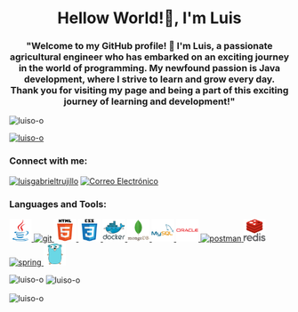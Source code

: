 <h1 align="center">Hellow World!👋, I'm Luis</h1>
<h3 align="center">"Welcome to my GitHub profile! 👋 I'm Luis, a passionate agricultural engineer who has embarked on an exciting journey in the world of programming. My newfound passion is Java development, where I strive to learn and grow every day. Thank you for visiting my page and being a part of this exciting journey of learning and development!"</h3>

<p align="left"> <img src="https://komarev.com/ghpvc/?username=luiso-o&label=Profile%20views&color=0e75b6&style=flat" alt="luiso-o" /> </p>

<p align="left"> <a href="https://github.com/ryo-ma/github-profile-trophy"><img src="https://github-profile-trophy.vercel.app/?username=luiso-o" alt="luiso-o" /></a> </p>

<h3 align="left">Connect with me:</h3>
<p align="left">
<a href="https://linkedin.com/in/luisgabrieltrujillo" target="blank"><img align="center" src="https://raw.githubusercontent.com/rahuldkjain/github-profile-readme-generator/master/src/images/icons/Social/linked-in-alt.svg" alt="luisgabrieltrujillo" height="30" width="40" /></a>
<a href="mailto:cheportillo@gmail.com" target="_blank">
  <img align="center" src="https://cdn-icons-png.flaticon.com/128/5968/5968534.png" alt="Correo Electrónico" height="30" width="40" />
</a>
</p>

<h3 align="left">Languages and Tools:</h3>
<p align="left"> <a href="https://www.java.com" target="_blank" rel="noreferrer"> <img src="https://raw.githubusercontent.com/devicons/devicon/master/icons/java/java-original.svg" alt="java" width="40" height="40"/> 
<a href="https://git-scm.com/" target="_blank" rel="noreferrer"> <img src="https://www.vectorlogo.zone/logos/git-scm/git-scm-icon.svg" alt="git" width="40" height="40"/> </a>
<a href="https://www.w3.org/html/" target="_blank" rel="noreferrer"> <img src="https://raw.githubusercontent.com/devicons/devicon/master/icons/html5/html5-original-wordmark.svg" alt="html5" width="40" height="40"/> </a>
<a href="https://www.w3schools.com/css/" target="_blank" rel="noreferrer"> <img src="https://raw.githubusercontent.com/devicons/devicon/master/icons/css3/css3-original-wordmark.svg" alt="css3" width="40" height="40"/> </a>
<a href="https://www.docker.com/" target="_blank" rel="noreferrer"> <img src="https://raw.githubusercontent.com/devicons/devicon/master/icons/docker/docker-original-wordmark.svg" alt="docker" width="40" height="40"/> </a>
<a href="https://www.mongodb.com/" target="_blank" rel="noreferrer"> <img src="https://raw.githubusercontent.com/devicons/devicon/master/icons/mongodb/mongodb-original-wordmark.svg" alt="mongodb" width="40" height="40"/> </a> 
<a href="https://www.mysql.com/" target="_blank" rel="noreferrer"> <img src="https://raw.githubusercontent.com/devicons/devicon/master/icons/mysql/mysql-original-wordmark.svg" alt="mysql" width="40" height="40"/> </a>
<a href="https://www.oracle.com/" target="_blank" rel="noreferrer"> <img src="https://raw.githubusercontent.com/devicons/devicon/master/icons/oracle/oracle-original.svg" alt="oracle" width="40" height="40"/> </a>
<a href="https://postman.com" target="_blank" rel="noreferrer"> <img src="https://www.vectorlogo.zone/logos/getpostman/getpostman-icon.svg" alt="postman" width="40" height="40"/> </a>
<a href="https://redis.io" target="_blank" rel="noreferrer"> <img src="https://raw.githubusercontent.com/devicons/devicon/master/icons/redis/redis-original-wordmark.svg" alt="redis" width="40" height="40"/> </a>
<a href="https://spring.io/" target="_blank" rel="noreferrer"> <img src="https://www.vectorlogo.zone/logos/springio/springio-icon.svg" alt="spring" width="40" height="40"/> </a>
<a href="https://golang.org" target="_blank" rel="noreferrer"> <img src="https://raw.githubusercontent.com/devicons/devicon/master/icons/go/go-original.svg" alt="go" width="40" height="40"/> </a> </p>

<p><img align="left" src="https://github-readme-stats.vercel.app/api/top-langs?username=luiso-o&show_icons=true&locale=en&layout=compact" alt="luiso-o" /></p>

<p>&nbsp;<img align="center" src="https://github-readme-stats.vercel.app/api?username=luiso-o&show_icons=true&locale=en" alt="luiso-o" /></p>

<p><img align="center" src="https://github-readme-streak-stats.herokuapp.com/?user=luiso-o&" alt="luiso-o" /></p>

